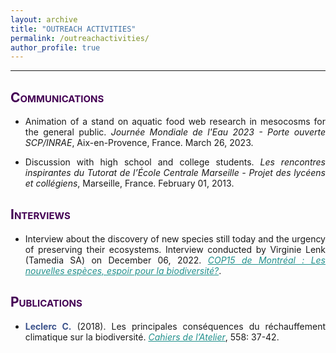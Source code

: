 ```yaml
---
layout: archive
title: "OUTREACH ACTIVITIES"
permalink: /outreachactivities/
author_profile: true
---
```

<style> body {text-align: justify} </style> <!-- Justify text. -->

------

## <span style="font-variant:small-caps;"><span style="color:#440154">**Communications**</span></span>

* Animation of a stand on aquatic food web research in mesocosms for the general public. *Journée Mondiale de l'Eau 2023 - Porte ouverte SCP/INRAE*, Aix-en-Provence, France. March 26, 2023.

* Discussion with high school and college students. *Les rencontres inspirantes du Tutorat de l’École Centrale Marseille - Projet des lycéens et collégiens*, Marseille, France. February 01, 2013.


## <span style="font-variant:small-caps;"><span style="color:#440154">**Interviews**</span></span>

* Interview about the discovery of new species still today and the urgency of preserving their ecosystems. Interview conducted by Virginie Lenk (Tamedia SA) on December 06, 2022. <a href="https://www.24heures.ch/les-nouvelles-especes-espoir-pour-la-biodiversite-301070641391l" target="_blank" style="color:#21908C;">*COP15 de Montréal : Les nouvelles espèces, espoir pour la biodiversité?*</a>.


## <span style="font-variant:small-caps;"><span style="color:#440154">**Publications**</span></span>

* <span style="color:#3B528B">**Leclerc C.**</span> (2018). Les principales conséquences du réchauffement climatique sur la biodiversité. <a href="https://editionsatelier.com/boutique/les-cahiers-de-l-atelier/133-pour-une-aconomie-au-service-de-la-planete-.html" target="_blank" style="color:#21908C;">*Cahiers de l’Atelier*</a>, 558: 37-42.